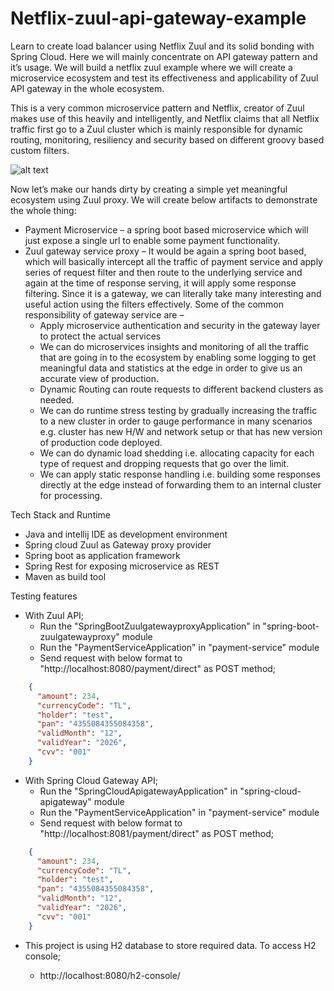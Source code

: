 # Netflix-zuul-api-gateway-example

Learn to create load balancer using Netflix Zuul and its solid bonding with Spring Cloud. Here we will mainly concentrate on API gateway pattern and it’s usage. We will build a netflix zuul example where we will create a microservice ecosystem and test its effectiveness and applicability of Zuul API gateway in the whole ecosystem.

This is a very common microservice pattern and Netflix, creator of Zuul makes use of this heavily and intelligently, and Netflix claims that all Netflix traffic first go to a Zuul cluster which is mainly responsible for dynamic routing, monitoring, resiliency and security based on different groovy based custom filters.

![alt text](https://www.howtodoinjava.com/wp-content/uploads/2017/07/Zull-filters.jpg)

Now let’s make our hands dirty by creating a simple yet meaningful ecosystem using Zuul proxy. We will create below artifacts to demonstrate the whole thing:

- Payment Microservice – a spring boot based microservice which will just expose a single url to enable some payment functionality. 
- Zuul gateway service proxy – It would be again a spring boot based, which will basically intercept all the traffic of payment service and apply series of request filter and then route to the underlying service and again at the time of response serving, it will apply some response filtering. Since it is a gateway, we can literally take many interesting and useful action using the filters effectively.
Some of the common responsibility of gateway service are –
  - Apply microservice authentication and security in the gateway layer to protect the actual services
  - We can do microservices insights and monitoring of all the traffic that are going in to the ecosystem by enabling some logging to get meaningful data and statistics at the edge in order to give us an accurate view of production.
  - Dynamic Routing can route requests to different backend clusters as needed.
  - We can do runtime stress testing by gradually increasing the traffic to a new cluster in order to gauge performance in many scenarios e.g. cluster has new H/W and network setup or that has new version of production code deployed.
  - We can do dynamic load shedding i.e. allocating capacity for each type of request and dropping requests that go over the limit.
  - We can apply static response handling i.e. building some responses directly at the edge instead of forwarding them to an internal cluster for processing.


Tech Stack and Runtime
- Java and intellij IDE as development environment
- Spring cloud Zuul as Gateway proxy provider
- Spring boot as application framework
- Spring Rest for exposing microservice as REST
- Maven as build tool

Testing features
- With Zuul API;
  - Run the "SpringBootZuulgatewayproxyApplication" in "spring-boot-zuulgatewayproxy" module
  - Run the "PaymentServiceApplication" in "payment-service" module
  - Send request with below format to "http://localhost:8080/payment/direct" as POST method;
```json
    {
      "amount": 234,
      "currencyCode": "TL",
      "holder": "test",
      "pan": "4355084355084358",
      "validMonth": "12",
      "validYear": "2026",
      "cvv": "001"
    }
```
- With Spring Cloud Gateway API;
  - Run the "SpringCloudApigatewayApplication" in "spring-cloud-apigateway" module
  - Run the "PaymentServiceApplication" in "payment-service" module
  - Send request with below format to "http://localhost:8081/payment/direct" as POST method;
```json
    {
      "amount": 234,
      "currencyCode": "TL",
      "holder": "test",
      "pan": "4355084355084358",
      "validMonth": "12",
      "validYear": "2026",
      "cvv": "001"
    }
```
- This project is using H2 database to store required data. To access H2 console;

  - http://localhost:8080/h2-console/
